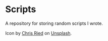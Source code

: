 # Scripts
A repository for storing random scripts I wrote.

Icon by [Chris Ried](https://unsplash.com/@cdr6934?utm_source=unsplash&amp;utm_medium=referral&amp;utm_content=creditCopyText) on [Unsplash](https://unsplash.com/s/photos/python-code?utm_source=unsplash&amp;utm_medium=referral&amp;utm_content=creditCopyText).